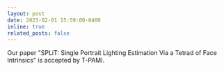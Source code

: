 ```yaml
---
layout: post
date: 2023-02-01 15:59:00-0400
inline: true
related_posts: false
---
```


Our paper "SPLiT: Single Portrait Lighting Estimation Via a Tetrad of Face Intrinsics" is accepted by T-PAMI.
